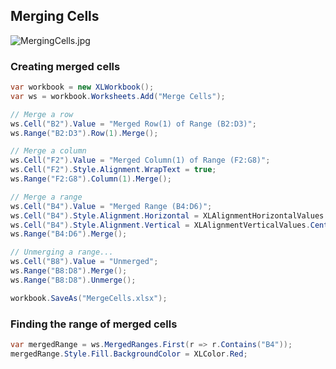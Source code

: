 ## Merging Cells

![MergingCells.jpg](http://download-codeplex.sec.s-msft.com/Download?ProjectName=closedxml&DownloadId=147543 "MergingCells.jpg")  

### Creating merged cells
```c#
var workbook = new XLWorkbook();
var ws = workbook.Worksheets.Add("Merge Cells");

// Merge a row
ws.Cell("B2").Value = "Merged Row(1) of Range (B2:D3)";
ws.Range("B2:D3").Row(1).Merge();

// Merge a column
ws.Cell("F2").Value = "Merged Column(1) of Range (F2:G8)";
ws.Cell("F2").Style.Alignment.WrapText = true;
ws.Range("F2:G8").Column(1).Merge();

// Merge a range
ws.Cell("B4").Value = "Merged Range (B4:D6)";
ws.Cell("B4").Style.Alignment.Horizontal = XLAlignmentHorizontalValues.Center;
ws.Cell("B4").Style.Alignment.Vertical = XLAlignmentVerticalValues.Center;
ws.Range("B4:D6").Merge();

// Unmerging a range...
ws.Cell("B8").Value = "Unmerged";
ws.Range("B8:D8").Merge();
ws.Range("B8:D8").Unmerge();

workbook.SaveAs("MergeCells.xlsx");
```

### Finding the range of merged cells
```c#
var mergedRange = ws.MergedRanges.First(r => r.Contains("B4"));
mergedRange.Style.Fill.BackgroundColor = XLColor.Red;
```